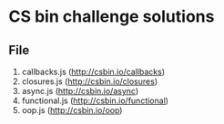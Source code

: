 # CS bin challenge solutions

## File

1. callbacks.js (http://csbin.io/callbacks)
2. closures.js (http://csbin.io/closures)
3. async.js (http://csbin.io/async)
4. functional.js (http://csbin.io/functional)
5. oop.js (http://csbin.io/oop)